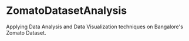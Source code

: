 # ZomatoDatasetAnalysis
Applying Data Analysis and Data Visualization techniques on Bangalore's Zomato Dataset.
